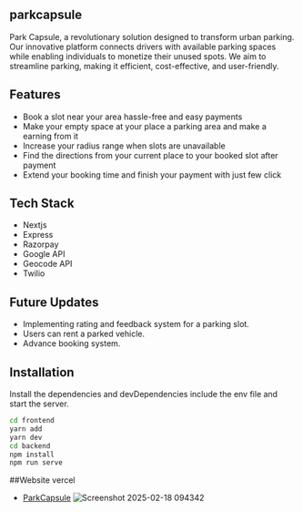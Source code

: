 ## parkcapsule
Park Capsule, a revolutionary solution designed to transform urban parking. Our innovative platform connects drivers with available parking spaces while enabling individuals to monetize their unused spots. We aim to streamline parking, making it efficient, cost-effective, and user-friendly.
## Features
- Book a slot near your area hassle-free and easy payments
- Make your empty space at your place a parking area and make a earning from it
- Increase your radius range when slots are unavailable
- Find the directions from your current place to your booked slot after payment
- Extend your booking time and finish your payment with just few click
## Tech Stack
- Nextjs
- Express
- Razorpay
- Google API
- Geocode API
- Twilio
## Future Updates
- Implementing rating and feedback system for a parking slot.
- Users can rent a parked vehicle.
- Advance booking system.
## Installation
Install the dependencies and devDependencies include the env file and start the server.
```sh
cd frontend
yarn add
yarn dev
cd backend
npm install
npm run serve
```
##Website vercel
- [ParkCapsule](park-capsule-new.vercel.app/)
![Screenshot 2025-02-18 094342](https://github.com/user-attachments/assets/9faddf8c-3680-4955-8f95-6026075511f2)
